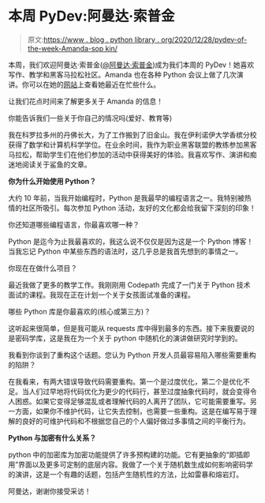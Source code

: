 # 本周 PyDev:阿曼达·索普金

> 原文:[https://www . blog . python library . org/2020/12/28/pydev-of-the-week-Amanda-sop kin/](https://www.blog.pythonlibrary.org/2020/12/28/pydev-of-the-week-amanda-sopkin/)

本周，我们欢迎阿曼达·索普金([@阿曼达·索普金](https://twitter.com/amandasopkin))成为我们本周的 PyDev！她喜欢写作、教学和黑客马拉松社区。Amanda 也在各种 Python 会议上做了几次演讲。你可以在她的[网站](http://amandasopkin.com/)上查看她最近在忙些什么。

让我们花点时间来了解更多关于 Amanda 的信息！

你能告诉我们一些关于你自己的情况吗(爱好、教育等)

我在科罗拉多州的丹佛长大，为了工作搬到了旧金山。我在伊利诺伊大学香槟分校获得了数学和计算机科学学位。在业余时间，我作为职业黑客联盟的教练参加黑客马拉松，帮助学生们在他们参加的活动中获得美好的体验。我喜欢写作、演讲和痴迷地阅读关于鲨鱼的文章。

**你为什么开始使用 Python？**

大约 10 年前，当我开始编程时，Python 是我最早的编程语言之一。我特别被热情的社区所吸引。每次参加 Python 活动，友好的文化都会给我留下深刻的印象！

你还知道哪些编程语言，你最喜欢哪一种？

Python 是迄今为止我最喜欢的，我这么说不仅仅是因为这是一个 Python 博客！当我忘记 Python 中某些东西的语法时，这几乎总是我首先想到的事情之一。

你现在在做什么项目？

最近我做了更多的教学工作。我刚刚用 Codepath 完成了一门关于 Python 技术面试的课程。我现在正在计划一个关于女孩面试准备的课程。

哪些 Python 库是你最喜欢的(核心或第三方)？

这听起来很简单，但是我可能从 requests 库中得到最多的东西。接下来我要说的是密码学库，这是我在为一个关于 python 中随机化的演讲做研究时学到的。

我看到你谈到了重构这个话题。您认为 Python 开发人员最容易陷入哪些需要重构的陷阱？

在我看来，有两大错误导致代码需要重构。第一个是过度优化，第二个是优化不足。当人们过早地将代码优化为更少的代码行，甚至过度抽象代码时，就会变得令人困惑。如果它变得足够混乱或者理解代码的人离开了团队，它可能需要重写。另一方面，如果你不维护代码，让它失去控制，也需要一些重构。这是在编写易于理解的良好的可维护代码和不根据您自己的个人偏好做过多事情之间的平衡行为。

**Python 与加密有什么关系？**

python 中的加密库为加密功能提供了许多预构建的功能。它有更抽象的“即插即用”界面以及更多可定制的底层内容。我做了一个关于随机数生成如何影响密码学的演讲，这是一个有趣的话题，包括产生随机性的方法，比如雷暴和熔岩灯。

阿曼达，谢谢你接受采访！